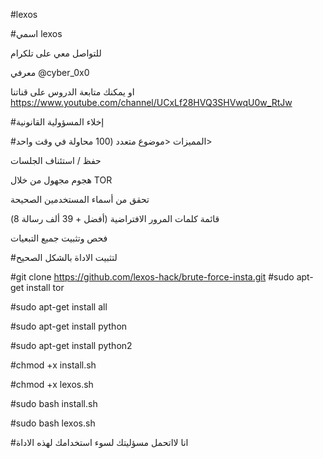 #lexos
                   
#اسمي lexos
 
   للتواصل معي على تلكرام 
   
   معرفي @cyber_0x0
   

   
  او يمكنك متابعة الدروس على قناتنا
   https://www.youtube.com/channel/UCxLf28HVQ3SHVwqU0w_RtJw
   


   
   
   #إخلاء المسؤولية القانونية
   
   #المميزات
     <موضوع متعدد (100 محاولة في وقت واحد>
      
   حفظ / استئناف الجلسات
   
   هجوم مجهول من خلال TOR


تحقق من أسماء المستخدمين الصحيحة


قائمة كلمات المرور الافتراضية (أفضل + 39 ألف رسالة 8)


فحص وتثبيت جميع التبعيات

   
   #لتثبيت الاداة بالشكل الصحيح
   
   
 
   #git clone https://github.com/lexos-hack/brute-force-insta.git
   #sudo apt-get install tor
   
   #sudo apt-get install all
   
   #sudo apt-get install python
   
   #sudo apt-get install python2
   
   #chmod +x install.sh
   
   #chmod +x lexos.sh
   
   #sudo bash install.sh
   
   #sudo bash lexos.sh
   
   #انا لااتحمل مسؤليتك لسوء استخدامك لهذه الاداة 
